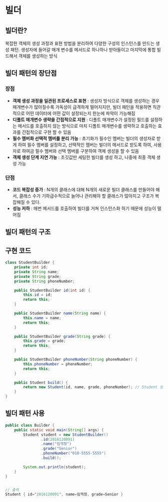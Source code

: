 # 빌더

## 빌더란?
복잡한 객체의 생성 과정과 표현 방법을 분리하여 다양한 구성의 인스턴스를 만드는 생성 패턴. 생성자에 들어갈 매개 변수를 메서드로 하나하나 받아들이고 마지막에 통합 빌드해서 객체를 생성하는 방식

## 빌더 패턴의 장단점

### 장점
- **객체 생성 과정을 일관된 프로세스로 표현** : 생성자 방식으로 객체를 생성하는 경우 매개변수가 많아질수록 가독성이 급격하게 떨어지지만, 빌더 패턴을 적용하면 직관적으로 어떤 데이터에 어떤 값이 설정되는지 한눈에 파악이 가능해짐
- **디폴트 매개변수 생략을 간접적으로 지원** : 디폴트 매개변수가 설정된 필드를 설정하는 메서드를 호출하지 않는 방식으로 마치 디폴트 매개변수를 생략하고 호출하는 효과를 간접적으로 구현 할 수 있음
- **필수 멤버화 선택적 멤버를 분리 가능** : 초기화가 필수인 멤버는 빌더의 생성자로 받게 하여 필수 멤버를 설정하고, 선택적인 멤버는 빌더의 메서드로 받도록 하여, 사용자로 하여금 필수 멤버와 선택 멤버를 구분하여 객체 생성을 할 수 있음
- **객체 생성 단계 지연 가능** : 초깃값만 세팅한 빌더를 생성 하고, 나중에 최종 객체 생성 가능

### 단점
- **코드 복잡성 증가** : N개의 클래스에 대해 N개의 새로운 빌더 클래스를 만들어야 해서, 클래스 수가 기하급수적으로 늘어나 관리해야 할 클래스가 많아지고 구조가 복잡해질 수 있다.
- **성능 저하** : 매번 메서드를 호출하여 빌더를 거쳐 인스턴스화 하기 때문에 성능이 떨어짐

## 빌더 패턴의 구조


## 구현 코드
```java
class StudentBuilder {
    private int id;
    private String name;
    private String grade;
    private String phoneNumber;

    public StudentBuilder id(int id) {
        this.id = id;
        return this;
    }

    public StudentBuilder name(String name) {
        this.name = name;
        return this;
    }

    public StudentBuilder grade(String grade) {
        this.grade = grade;
        return this;
    }

    public StudentBuilder phoneNumber(String phoneNumber) {
        this.phoneNumber = phoneNumber;
        return this;
    }

    public Student build() {
        return new Student(id, name, grade, phoneNumber); // Student 생성자 호출
    }
}
```

## 빌더 패턴 사용
```java
public class Builder {
    public static void main(String[] args) {
        Student student = new StudentBuilder()
                .id(2016120091)
                .name("임꺽정")
                .grade("Senior")
                .phoneNumber("010-5555-5555")
                .build();

        System.out.println(student);
    }
}


// 출력
Student { id='2016120091', name=임꺽정, grade=Senior }
```